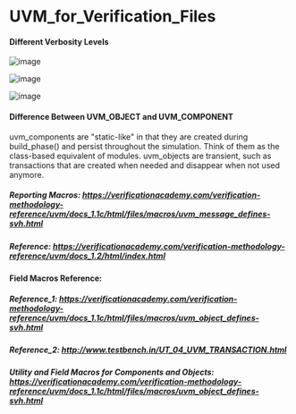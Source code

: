 # UVM_for_Verification_Files

#### Different Verbosity Levels
![image](https://github.com/srsapireddy/UVM_for_Verification_Files/assets/32967087/27bad4fe-a458-46ea-9173-cfda5f157145)

![image](https://github.com/srsapireddy/UVM_for_Verification_Files/assets/32967087/3075d3ed-1015-40a3-9d87-e2b0656af7d8)

![image](https://github.com/srsapireddy/UVM_for_Verification_Files/assets/32967087/aad1bd2e-15de-4d73-91b1-c09325ac5e2f)

#### Difference Between UVM_OBJECT and UVM_COMPONENT
uvm_components are "static-like" in that they are created during build_phase() and persist throughout the simulation. Think of them as the class-based equivalent of modules.
uvm_objects are transient, such as transactions that are created when needed and disappear when not used anymore.

##### Reporting Macros: https://verificationacademy.com/verification-methodology-reference/uvm/docs_1.1c/html/files/macros/uvm_message_defines-svh.html

##### Reference: https://verificationacademy.com/verification-methodology-reference/uvm/docs_1.2/html/index.html

#### Field Macros Reference: 
##### Reference_1: https://verificationacademy.com/verification-methodology-reference/uvm/docs_1.1c/html/files/macros/uvm_object_defines-svh.html
##### Reference_2: http://www.testbench.in/UT_04_UVM_TRANSACTION.html

##### Utility and Field Macros for Components and Objects: https://verificationacademy.com/verification-methodology-reference/uvm/docs_1.1c/html/files/macros/uvm_object_defines-svh.html
